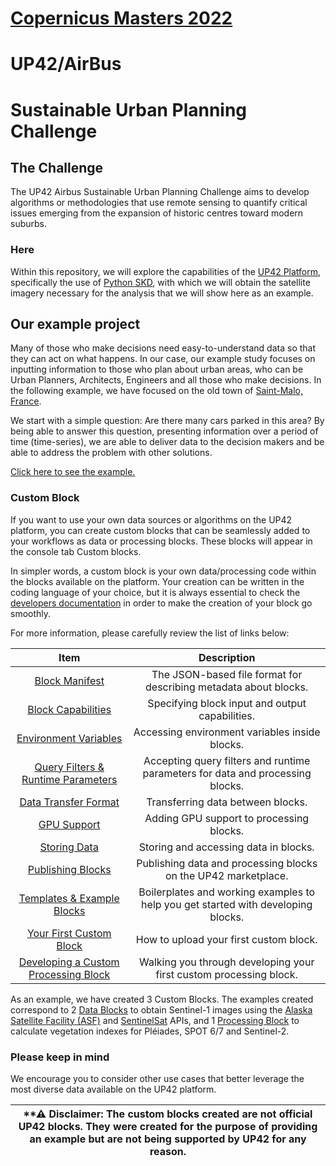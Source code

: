 # [Copernicus Masters 2022](https://copernicus-masters.com/)
# UP42/AirBus
# Sustainable Urban Planning Challenge

## The Challenge
The UP42 Airbus Sustainable Urban Planning Challenge aims to develop algorithms or methodologies that use remote sensing to quantify critical issues emerging from the expansion of historic centres toward modern suburbs.

### Here
Within this repository, we will explore the capabilities of the [UP42 Platform](https://docs.up42.com/), specifically the use of [Python SKD](https://sdk.up42.com/), with which we will obtain the satellite imagery necessary for the analysis that we will show here as an example.

## Our example project
Many of those who make decisions need easy-to-understand data so that they can act on what happens. 
In our case, our example study focuses on inputting information to those who plan about urban areas, who can be Urban Planners, Architects, Engineers and all those who make decisions.
In the following example, we have focused on the old town of [Saint-Malo, France](https://en.wikipedia.org/wiki/Saint-Malo).

We start with a simple question: Are there many cars parked in this area? By being able to answer this question, presenting information over a period of time (time-series), we are able to deliver data to the decision makers and be able to address the problem with other solutions.

[Click here to see the example.](https://github.com/up42/up42-copernicus-masters-2022/blob/master/challenge/CopMa-2022-UP42-Car-Detection.ipynb)
### Custom Block
If you want to use your own data sources or algorithms on the UP42 platform, you can create custom blocks that can be seamlessly added to your workflows as data or processing blocks. These blocks will appear in the console tab Custom blocks.

In simpler words, a custom block is your own data/processing code within the blocks available on the platform.
Your creation can be written in the coding language of your choice, but it is always essential to check the [developers documentation](https://docs.up42.com/developers) in order to make the creation of your block go smoothly.

For more information, please carefully review the list of links below:

|                          Item                                     |               Description                                         |
| :--------------------------------------------------------------------------------------------------------------------: | :-------------------------------------------------------------------------------: |
|                   [Block Manifest](https://docs.up42.com/processing-platform/custom-blocks/manifest)                   |         The JSON-based file format for describing metadata about blocks.          |
|               [Block Capabilities](https://docs.up42.com/processing-platform/custom-blocks/capabilities)               |                  Specifying block input and output capabilities.                  |
|         [Environment Variables](https://docs.up42.com/processing-platform/custom-blocks/environment-variables)         |                  Accessing environment variables inside blocks.                   |
|        [Query Filters & Runtime Parameters](https://docs.up42.com/processing-platform/custom-blocks/parameters)        |  Accepting query filters and runtime parameters for data and processing blocks.   |
|             [Data Transfer Format](https://docs.up42.com/processing-platform/custom-blocks/data-transfer)              |                         Transferring data between blocks.                         |
|                   [GPU Support](https://docs.up42.com/processing-platform/custom-blocks/gpu-support)                   |                     Adding GPU support to processing blocks.                      |
|                  [Storing Data](https://docs.up42.com/processing-platform/custom-blocks/storing-data)                  |                       Storing and accessing data in blocks.                       |
|                  [Publishing Blocks](https://docs.up42.com/processing-platform/custom-blocks/publish)                  |          Publishing data and processing blocks on the UP42 marketplace.           |
|            [Templates & Example Blocks](https://docs.up42.com/processing-platform/custom-blocks/templates)             | Boilerplates and working examples to help you get started with developing blocks. |
|         [Your First Custom Block](https://docs.up42.com/processing-platform/custom-blocks/first-custom-block)          |                      How to upload your first custom block.                       |
| [Developing a Custom Processing Block](https://docs.up42.com/processing-platform/custom-blocks/first-processing-block) |        Walking you through developing your first custom processing block.         |

As an example, we have created 3 Custom Blocks. The examples created correspond to 2 [Data Blocks](https://github.com/up42/up42-copernicus-masters-2022/tree/master/custom_block) to obtain Sentinel-1 images using the [Alaska Satellite Facility (ASF)](https://docs.asf.alaska.edu/api/basics/) and [SentinelSat](https://sentinelsat.readthedocs.io/en/stable/) APIs, and 1 [Processing Block](https://github.com/up42/simple-vegetation-indexes-block) to calculate vegetation indexes for Pléiades, SPOT 6/7 and Sentinel-2.

### Please keep in mind

We encourage you to consider other use cases that better leverage the most diverse data available on
the UP42 platform.

 **⚠ Disclaimer: The custom blocks created are not official UP42 blocks. They were created for the purpose of providing an example but are not being supported by UP42 for any reason. |
| --- |